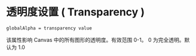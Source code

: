 # 透明度设置 ( Transparency )

    globalAlpha = transparency value
    
该属性影响 Canvas 中的所有图形的透明度。有效范围 0-1。 0 为完全透明。默认为 1.0